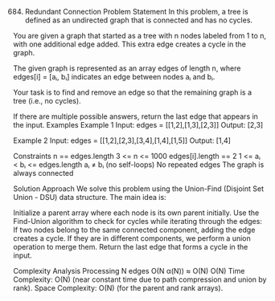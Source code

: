 684. Redundant Connection
Problem Statement
In this problem, a tree is defined as an undirected graph that is connected and has no cycles.

You are given a graph that started as a tree with n nodes labeled from 1 to n, with one additional edge added. This extra edge creates a cycle in the graph.

The given graph is represented as an array edges of length n, where edges[i] = [aᵢ, bᵢ] indicates an edge between nodes aᵢ and bᵢ.

Your task is to find and remove an edge so that the remaining graph is a tree (i.e., no cycles).

If there are multiple possible answers, return the last edge that appears in the input.
Examples
Example 1
Input:
edges = [[1,2],[1,3],[2,3]]
Output:
[2,3]

Example 2
Input:
edges = [[1,2],[2,3],[3,4],[1,4],[1,5]]
Output:
[1,4]

Constraints
n == edges.length
3 <= n <= 1000
edges[i].length == 2
1 <= aᵢ < bᵢ <= edges.length
aᵢ ≠ bᵢ (no self-loops)
No repeated edges
The graph is always connected

Solution Approach
We solve this problem using the Union-Find (Disjoint Set Union - DSU) data structure. The main idea is:

Initialize a parent array where each node is its own parent initially.
Use the Find-Union algorithm to check for cycles while iterating through the edges:
If two nodes belong to the same connected component, adding the edge creates a cycle.
If they are in different components, we perform a union operation to merge them.
Return the last edge that forms a cycle in the input.

Complexity Analysis
Processing N edges	O(N α(N)) ≈ O(N)	O(N)
Time Complexity: O(N) (near constant time due to path compression and union by rank).
Space Complexity: O(N) (for the parent and rank arrays).
